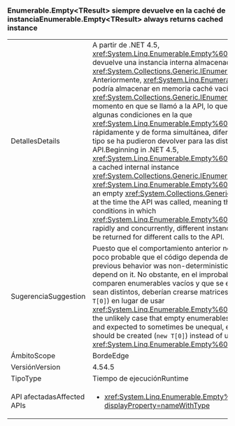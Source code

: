### <a name="enumerableemptylttresultgt-always-returns-cached-instance"></a><span data-ttu-id="8913f-101">Enumerable.Empty&lt;TResult&gt; siempre devuelve en la caché de instancia</span><span class="sxs-lookup"><span data-stu-id="8913f-101">Enumerable.Empty&lt;TResult&gt; always returns cached instance</span></span>

|   |   |
|---|---|
|<span data-ttu-id="8913f-102">Detalles</span><span class="sxs-lookup"><span data-stu-id="8913f-102">Details</span></span>|<span data-ttu-id="8913f-103">A partir de .NET 4.5, <xref:System.Linq.Enumerable.Empty%60%601> siempre devuelve una instancia interna almacenada en caché <xref:System.Collections.Generic.IEnumerable%601>. Anteriormente, <xref:System.Linq.Enumerable.Empty%60%601> podría almacenar en memoria caché vacío <xref:System.Collections.Generic.IEnumerable%601> en el momento en que se llamó a la API, lo que significa que en algunas condiciones en la que <xref:System.Linq.Enumerable.Empty%60%601> se llamó rápidamente y de forma simultánea, diferentes instancias del tipo se ha pudieron devolver para las distintas llamadas a la API.</span><span class="sxs-lookup"><span data-stu-id="8913f-103">Beginning in .NET 4.5, <xref:System.Linq.Enumerable.Empty%60%601> always returns a cached internal instance <xref:System.Collections.Generic.IEnumerable%601>.Previously, <xref:System.Linq.Enumerable.Empty%60%601> would cache an empty <xref:System.Collections.Generic.IEnumerable%601> at the time the API was called, meaning that in some conditions in which <xref:System.Linq.Enumerable.Empty%60%601> was called rapidly and concurrently, different instances of the type could be returned for different calls to the API.</span></span>|
|<span data-ttu-id="8913f-104">Sugerencia</span><span class="sxs-lookup"><span data-stu-id="8913f-104">Suggestion</span></span>|<span data-ttu-id="8913f-105">Puesto que el comportamiento anterior no era determinista, es poco probable que el código dependa de él.</span><span class="sxs-lookup"><span data-stu-id="8913f-105">Because the previous behavior was non-deterministic, code is unlikely to depend on it.</span></span> <span data-ttu-id="8913f-106">No obstante, en el improbable caso de que se comparen enumerables vacíos y que se espere que a veces sean distintos, deberían crearse matrices vacías explícitas (<code>new T[0]</code>) en lugar de usar <xref:System.Linq.Enumerable.Empty%60%601>.</span><span class="sxs-lookup"><span data-stu-id="8913f-106">However, in the unlikely case that empty enumerables are being compared and expected to sometimes be unequal, explicit empty arrays should be created (<code>new T[0]</code>) instead of using <xref:System.Linq.Enumerable.Empty%60%601>.</span></span>|
|<span data-ttu-id="8913f-107">Ámbito</span><span class="sxs-lookup"><span data-stu-id="8913f-107">Scope</span></span>|<span data-ttu-id="8913f-108">Borde</span><span class="sxs-lookup"><span data-stu-id="8913f-108">Edge</span></span>|
|<span data-ttu-id="8913f-109">Versión</span><span class="sxs-lookup"><span data-stu-id="8913f-109">Version</span></span>|<span data-ttu-id="8913f-110">4.5</span><span class="sxs-lookup"><span data-stu-id="8913f-110">4.5</span></span>|
|<span data-ttu-id="8913f-111">Tipo</span><span class="sxs-lookup"><span data-stu-id="8913f-111">Type</span></span>|<span data-ttu-id="8913f-112">Tiempo de ejecución</span><span class="sxs-lookup"><span data-stu-id="8913f-112">Runtime</span></span>|
|<span data-ttu-id="8913f-113">API afectadas</span><span class="sxs-lookup"><span data-stu-id="8913f-113">Affected APIs</span></span>|<ul><li><xref:System.Linq.Enumerable.Empty%60%601?displayProperty=nameWithType></li></ul>|

